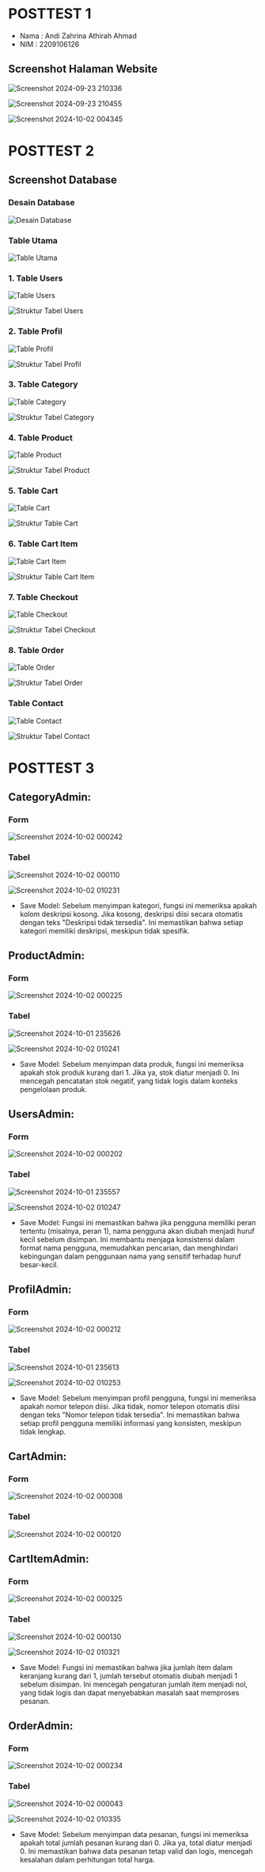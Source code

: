 # POSTTEST 1

- Nama : Andi Zahrina Athirah Ahmad
- NIM : 2209106126

## Screenshot Halaman Website

![Screenshot 2024-09-23 210336](https://github.com/user-attachments/assets/c02e395f-4000-46cb-b195-cb6833cd4ec1)

![Screenshot 2024-09-23 210455](https://github.com/user-attachments/assets/7fe7ddc5-9dcf-49b9-b4d9-657bb2abe28d)

![Screenshot 2024-10-02 004345](https://github.com/user-attachments/assets/f8618413-aae8-4a92-9837-334731435f1f)


# POSTTEST 2
## Screenshot Database
### Desain Database
![Desain Database](https://github.com/user-attachments/assets/0cc090bf-706b-4e57-a619-bdcecf035d92)

### Table Utama
![Table Utama](https://github.com/user-attachments/assets/0892f9d8-e5db-4efa-8f58-888f057e35d1)

### 1. Table Users
![Table Users](https://github.com/user-attachments/assets/edf3cdb0-0934-4325-887b-6abd728acaee)

![Struktur Tabel Users](https://github.com/user-attachments/assets/9455b0cb-6047-4073-b666-5c61d5768f2f)

### 2. Table Profil
![Table Profil](https://github.com/user-attachments/assets/eaabe06a-ea4c-48f3-8882-211b78f2183c)

![Struktur Tabel Profil](https://github.com/user-attachments/assets/6767c3ad-7070-4af0-8e79-5a30bd577902)

### 3. Table Category
![Table Category](https://github.com/user-attachments/assets/acac1adf-c3fc-44a3-8d12-92d0fe355a3b)

![Struktur Tabel Category](https://github.com/user-attachments/assets/6b59bc7a-ba10-4051-833d-83f273c42df2)

### 4. Table Product
![Table Product](https://github.com/user-attachments/assets/cf6bbc98-6610-4ad1-8c0b-9f4d447314cb)

![Struktur Tabel Product](https://github.com/user-attachments/assets/981ebe11-eadb-4a8c-98db-6949d9276077)

### 5. Table Cart
![Table Cart](https://github.com/user-attachments/assets/40797615-5ea4-4d0c-bc46-f652bb268919)

![Struktur Table Cart](https://github.com/user-attachments/assets/bb1d92de-7f6d-4ab0-9954-d426e37f9966)

### 6. Table Cart Item
![Table Cart Item](https://github.com/user-attachments/assets/b25e29fe-737c-4d20-aeee-780e071091a2)

![Struktur Table Cart Item](https://github.com/user-attachments/assets/c600261e-c389-404f-87c2-0e8dc1600af5)

### 7. Table Checkout
![Table Checkout](https://github.com/user-attachments/assets/8ceea5c8-e6b9-42b9-b9b7-cf1ed2195b9b)

![Struktur Tabel Checkout](https://github.com/user-attachments/assets/081e3ff4-ed67-4ecb-9a12-1ea4119f0372)

### 8. Table Order
![Table Order](https://github.com/user-attachments/assets/03c59c43-cc3d-4e53-9f3a-cdf717503aa5)

![Struktur Tabel Order](https://github.com/user-attachments/assets/b365fa14-9147-4f5f-aad5-0a50d5ef1d75)

### Table Contact
![Table Contact](https://github.com/user-attachments/assets/988d34b0-bf9d-4686-a72e-18c5b69b4c7d)

![Struktur Tabel Contact](https://github.com/user-attachments/assets/32aa86cb-9b0a-4817-9c28-8600dbc12220)

# POSTTEST 3
## CategoryAdmin:
### Form
![Screenshot 2024-10-02 000242](https://github.com/user-attachments/assets/b0efc7c8-c849-4750-a6ba-df58c30b00c1)

### Tabel
![Screenshot 2024-10-02 000110](https://github.com/user-attachments/assets/a531eedb-b5f5-4907-aca6-6e66814aec88)

![Screenshot 2024-10-02 010231](https://github.com/user-attachments/assets/aef0ab60-3e6b-471d-9fa5-5e6c5b2a3a3f)
- Save Model: Sebelum menyimpan kategori, fungsi ini memeriksa apakah kolom deskripsi kosong. Jika kosong, deskripsi diisi secara otomatis dengan teks "Deskripsi tidak tersedia". Ini memastikan bahwa setiap kategori memiliki deskripsi, meskipun tidak spesifik.

## ProductAdmin:
### Form
![Screenshot 2024-10-02 000225](https://github.com/user-attachments/assets/bb3bdbe2-3368-430e-831e-7f154615a0f3)

### Tabel
![Screenshot 2024-10-01 235626](https://github.com/user-attachments/assets/9867a980-7c70-4bd6-8c5b-418f0aec21b1)

![Screenshot 2024-10-02 010241](https://github.com/user-attachments/assets/2cb4836b-33dc-4e88-893e-ae8a82bb9ba2)
- Save Model: Sebelum menyimpan data produk, fungsi ini memeriksa apakah stok produk kurang dari 1. Jika ya, stok diatur menjadi 0. Ini mencegah pencatatan stok negatif, yang tidak logis dalam konteks pengelolaan produk.

## UsersAdmin:
### Form
![Screenshot 2024-10-02 000202](https://github.com/user-attachments/assets/6f8844cc-009a-46ce-a8e5-6bf6a660c2a9)

### Tabel
![Screenshot 2024-10-01 235557](https://github.com/user-attachments/assets/a065e984-a32c-4569-ab48-19f5c217d5b6)

![Screenshot 2024-10-02 010247](https://github.com/user-attachments/assets/01ef4f07-7571-4e2b-b363-682ee5a8d2f4)
- Save Model: Fungsi ini memastikan bahwa jika pengguna memiliki peran tertentu (misalnya, peran 1), nama pengguna akan diubah menjadi huruf kecil sebelum disimpan. Ini membantu menjaga konsistensi dalam format nama pengguna, memudahkan pencarian, dan menghindari kebingungan dalam penggunaan nama yang sensitif terhadap huruf besar-kecil.

## ProfilAdmin:
### Form
![Screenshot 2024-10-02 000212](https://github.com/user-attachments/assets/53ec403c-c907-48c8-8eb4-a3fe3e070613)

### Tabel
![Screenshot 2024-10-01 235613](https://github.com/user-attachments/assets/8033178a-82f6-4b08-98e0-ba44860bb980)

![Screenshot 2024-10-02 010253](https://github.com/user-attachments/assets/d5a43e77-bd1f-4858-9993-68f0a15182e2)
- Save Model: Sebelum menyimpan profil pengguna, fungsi ini memeriksa apakah nomor telepon diisi. Jika tidak, nomor telepon otomatis diisi dengan teks "Nomor telepon tidak tersedia". Ini memastikan bahwa setiap profil pengguna memiliki informasi yang konsisten, meskipun tidak lengkap.

## CartAdmin:
### Form
![Screenshot 2024-10-02 000308](https://github.com/user-attachments/assets/c5a18496-7481-4887-bc5d-8d154cfdcf2d)

### Tabel
![Screenshot 2024-10-02 000120](https://github.com/user-attachments/assets/ea4dc411-e4e8-48d8-8e69-ead6e3385fa9)


## CartItemAdmin:
### Form
![Screenshot 2024-10-02 000325](https://github.com/user-attachments/assets/8f54697e-25f7-487e-8a17-5b7c4f02bcb3)

### Tabel
![Screenshot 2024-10-02 000130](https://github.com/user-attachments/assets/08dc8880-db37-4488-97a1-8f7ff7baaf8e)

![Screenshot 2024-10-02 010321](https://github.com/user-attachments/assets/553c7bca-b798-4051-8678-f7d19dd4813c)
- Save Model: Fungsi ini memastikan bahwa jika jumlah item dalam keranjang kurang dari 1, jumlah tersebut otomatis diubah menjadi 1 sebelum disimpan. Ini mencegah pengaturan jumlah item menjadi nol, yang tidak logis dan dapat menyebabkan masalah saat memproses pesanan.

## OrderAdmin:
### Form
![Screenshot 2024-10-02 000234](https://github.com/user-attachments/assets/2f36c68e-1334-4fed-9b77-e1a08a5b3c78)

### Tabel
![Screenshot 2024-10-02 000043](https://github.com/user-attachments/assets/4516f498-b193-4302-aad4-39f8be51c61f)

![Screenshot 2024-10-02 010335](https://github.com/user-attachments/assets/dc5ee1e1-2e9e-402e-975d-b201246e1066)
- Save Model: Sebelum menyimpan data pesanan, fungsi ini memeriksa apakah total jumlah pesanan kurang dari 0. Jika ya, total diatur menjadi 0. Ini memastikan bahwa data pesanan tetap valid dan logis, mencegah kesalahan dalam perhitungan total harga.

